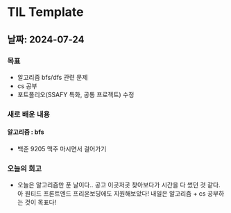 # TIL Template

## 날짜: 2024-07-24

### 목표
- 알고리즘 bfs/dfs 관련 문제
- cs 공부
- 포트폴리오(SSAFY 특화, 공통 프로젝트) 수정

### 새로 배운 내용
#### 알고리즘 : bfs
- 백준 9205 맥주 마시면서 걸어가기


### 오늘의 회고
- 오늘은 알고리즘만 푼 날이다.. 공고 이곳저곳 찾아보다가 시간을 다 썼던 것 같다.
아 원티드 프론트엔드 프리온보딩에도 지원해보았다! 내일은 알고리즘 + cs 공부하는 것이 목표다!

